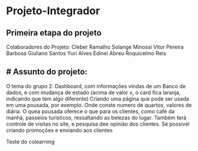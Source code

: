 # Projeto-Integrador
## Primeira etapa do projeto
   Colaboradores do Projeto:
   Cleber Ramalho
   Solange Minossi
   Vitor Pereira Barbosa
   Giuliano Santos
   Yuri Alves
   Edinei Abreu
   Roquicelmo Reis
    
## # Assunto do projeto:  
O tema do grupo 2: Dashboard, com informações vindas de um Banco de dados, e com mudança de estado (acima de valor x, o card fica laranja, indicando que tem algo diferente)
Criando  uma página  que pode  ser usada em  uma pousada, por exemplo. Onde conste numero de quartos,  valores de diária. O quea pousada oferece  o que para os clientes, como café da manhã, passeios turisticos, ressaltando as belezas do lugar.
Também terá controle de visitas no site, e pesquisa dee opinião dos clientes.
Se possivel criando promoções e enviando aos clientes

Teste do colearning
